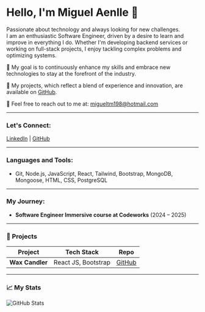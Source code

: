 # Hello, I'm Miguel Aenlle 👋

Passionate about technology and always looking for new challenges.  
I am an enthusiastic Software Engineer, driven by a desire to learn and improve in everything I do. Whether I'm developing backend services or working on full-stack projects, I enjoy tackling complex problems and optimizing systems.

🌟 My goal is to continuously enhance my skills and embrace new technologies to stay at the forefront of the industry.

💼 My projects, which reflect a blend of experience and innovation, are available on [GitHub](https://github.com/migAen).

📩 Feel free to reach out to me at: migueltm198@hotmail.com

---

### Let's Connect:
[LinkedIn](https://www.linkedin.com/in/miguel-aenlle-lozano) | [GitHub](https://github.com/migAen)

---

### Languages and Tools:
- Git, Node.js, JavaScript, React, Tailwind, Bootstrap, MongoDB, Mongoose, HTML, CSS, PostgreSQL

---

### My Journey:
- **Software Engineer Immersive course at Codeworks** (2024 – 2025)

---

### 🚀 Projects
| Project     | Tech Stack              | Repo       |
|-------------|-------------------------|------------|
| **Wax Candler**   | React JS, Bootstrap     | [GitHub](https://github.com/migAen/wax-candler) |


---

### 📈 My Stats
![GitHub Stats](https://github-readme-stats.vercel.app/api?username=migAen&show_icons=true)
